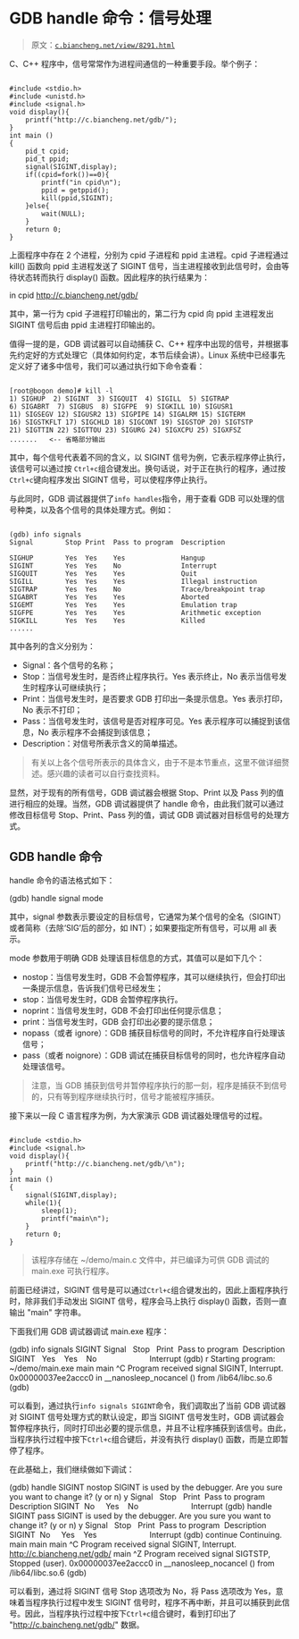 # GDB handle 命令：信号处理

> 原文：[`c.biancheng.net/view/8291.html`](http://c.biancheng.net/view/8291.html)

C、C++ 程序中，信号常常作为进程间通信的一种重要手段。举个例子：

```

#include <stdio.h>
#include <unistd.h>
#include <signal.h>
void display(){
    printf("http://c.biancheng.net/gdb/");
}
int main ()
{
    pid_t cpid;
    pid_t ppid;
    signal(SIGINT,display);
    if((cpid=fork())==0){
        printf("in cpid\n");
        ppid = getppid();
        kill(ppid,SIGINT);
    }else{
        wait(NULL);
    }
    return 0;
}
```

上面程序中存在 2 个进程，分别为 cpid 子进程和 ppid 主进程。cpid 子进程通过 kill() 函数向 ppid 主进程发送了 SIGINT 信号，当主进程接收到此信号时，会由等待状态转而执行 display() 函数。因此程序的执行结果为：

in cpid
http://c.biancheng.net/gdb/

其中，第一行为 cpid 子进程打印输出的，第二行为 cpid 向 ppid 主进程发出 SIGINT 信号后由 ppid 主进程打印输出的。

值得一提的是，GDB 调试器可以自动捕获 C、C++ 程序中出现的信号，并根据事先约定好的方式处理它（具体如何约定，本节后续会讲）。Linux 系统中已经事先定义好了诸多中信号，我们可以通过执行如下命令查看：

```

[root@bogon demo]# kill -l
1) SIGHUP  2) SIGINT  3) SIGQUIT  4) SIGILL  5) SIGTRAP
6) SIGABRT  7) SIGBUS  8) SIGFPE  9) SIGKILL 10) SIGUSR1
11) SIGSEGV 12) SIGUSR2 13) SIGPIPE 14) SIGALRM 15) SIGTERM
16) SIGSTKFLT 17) SIGCHLD 18) SIGCONT 19) SIGSTOP 20) SIGTSTP
21) SIGTTIN 22) SIGTTOU 23) SIGURG 24) SIGXCPU 25) SIGXFSZ
.......   <-- 省略部分输出
```

其中，每个信号代表着不同的含义，以 SIGINT 信号为例，它表示程序停止执行，该信号可以通过按 `Ctrl+c`组合键发出。换句话说，对于正在执行的程序，通过按`Ctrl+c`键向程序发出 SIGINT 信号，可以使程序停止执行。

与此同时，GDB 调试器提供了`info handles`指令，用于查看 GDB 可以处理的信号种类，以及各个信号的具体处理方式。例如：

```

(gdb) info signals
Signal        Stop Print  Pass to program  Description

SIGHUP        Yes  Yes    Yes              Hangup
SIGINT        Yes  Yes    No               Interrupt
SIGQUIT       Yes  Yes    Yes              Quit
SIGILL        Yes  Yes    Yes              Illegal instruction
SIGTRAP       Yes  Yes    No               Trace/breakpoint trap
SIGABRT       Yes  Yes    Yes              Aborted
SIGEMT        Yes  Yes    Yes              Emulation trap
SIGFPE        Yes  Yes    Yes              Arithmetic exception
SIGKILL       Yes  Yes    Yes              Killed
......
```

其中各列的含义分别为：

*   Signal：各个信号的名称；
*   Stop：当信号发生时，是否终止程序执行。Yes 表示终止，No 表示当信号发生时程序认可继续执行；
*   Print：当信号发生时，是否要求 GDB 打印出一条提示信息。Yes 表示打印，No 表示不打印；
*   Pass：当信号发生时，该信号是否对程序可见。Yes 表示程序可以捕捉到该信息，No 表示程序不会捕捉到该信息；
*   Description：对信号所表示含义的简单描述。

> 有关以上各个信号所表示的具体含义，由于不是本节重点，这里不做详细赘述。感兴趣的读者可以自行查找资料。

显然，对于现有的所有信号，GDB 调试器会根据 Stop、Print 以及 Pass 列的值进行相应的处理。当然，GDB 调试器提供了 handle 命令，由此我们就可以通过修改目标信号 Stop、Print、Pass 列的值，调试 GDB 调试器对目标信号的处理方式。

## GDB handle 命令

handle 命令的语法格式如下：

(gdb) handle signal mode

其中，signal 参数表示要设定的目标信号，它通常为某个信号的全名（SIGINT）或者简称（去除‘SIG’后的部分，如 INT）；如果要指定所有信号，可以用 all 表示。

mode 参数用于明确 GDB 处理该目标信息的方式，其值可以是如下几个：

*   nostop：当信号发生时，GDB 不会暂停程序，其可以继续执行，但会打印出一条提示信息，告诉我们信号已经发生；
*   stop：当信号发生时，GDB 会暂停程序执行。
*   noprint：当信号发生时，GDB 不会打印出任何提示信息；
*   print：当信号发生时，GDB 会打印出必要的提示信息；
*   nopass（或者 ignore）：GDB 捕获目标信号的同时，不允许程序自行处理该信号；
*   pass（或者 noignore）：GDB 调试在捕获目标信号的同时，也允许程序自动处理该信号。

> 注意，当 GDB 捕获到信号并暂停程序执行的那一刻，程序是捕获不到信号的，只有等到程序继续执行时，信号才能被程序捕获。

接下来以一段 C 语言程序为例，为大家演示 GDB 调试器处理信号的过程。

```

#include <stdio.h>
#include <signal.h>
void display(){
    printf("http://c.biancheng.net/gdb/\n");
}
int main ()
{
    signal(SIGINT,display);
    while(1){
        sleep(1);
        printf("main\n");
    }
    return 0;
}
```

> 该程序存储在 ~/demo/main.c 文件中，并已编译为可供 GDB 调试的 main.exe 可执行程序。

前面已经讲过，SIGINT 信号是可以通过`Ctrl+c`组合键发出的，因此上面程序执行时，除非我们手动发出 SIGINT 信号，程序会马上执行 display() 函数，否则一直输出 "main" 字符串。

下面我们用 GDB 调试器调试 main.exe 程序：

(gdb) info signals SIGINT
Signal   Stop   Print  Pass to program  Description
SIGINT   Yes    Yes    No                        Interrupt
(gdb) r
Starting program: ~/demo/main.exe
main
main
^C
Program received signal SIGINT, Interrupt.
0x00000037ee2accc0 in __nanosleep_nocancel () from /lib64/libc.so.6
(gdb) 

可以看到，通过执行`info signals SIGINT`命令，我们调取出了当前 GDB 调试器对 SIGINT 信号处理方式的默认设定，即当 SIGINT 信号发生时，GDB 调试器会暂停程序执行，同时打印出必要的提示信息，并且不让程序捕获到该信号。由此，当程序执行过程中按下`Ctrl+c`组合键后，并没有执行 display() 函数，而是立即暂停了程序。

在此基础上，我们继续做如下调试：

(gdb) handle SIGINT nostop
SIGINT is used by the debugger.
Are you sure you want to change it? (y or n) y
Signal   Stop   Print  Pass to program  Description
SIGINT  No     Yes    No                        Interrupt
(gdb) handle SIGINT pass
SIGINT is used by the debugger.
Are you sure you want to change it? (y or n) y
Signal   Stop   Print  Pass to program  Description
SIGINT  No     Yes    Yes                        Interrupt
(gdb) continue
Continuing.
main
main
main
^C
Program received signal SIGINT, Interrupt.
http://c.biancheng.net/gdb/
main
^Z
Program received signal SIGTSTP, Stopped (user).
0x00000037ee2accc0 in __nanosleep_nocancel () from /lib64/libc.so.6
(gdb)

可以看到，通过将 SIGINT 信号 Stop 选项改为 No，将 Pass 选项改为 Yes，意味着当程序执行过程中发生 SIGINT 信号时，程序不再中断，并且可以捕获到此信号。因此，当程序执行过程中按下`Ctrl+c`组合键时，看到打印出了 "http://c.baincheng.net/gdb/" 数据。